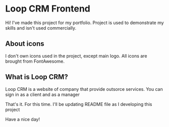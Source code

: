 # Loop CRM Frontend

Hi! I've made this project for my portfolio.
Project is used to demonstrate my skills and isn't used commercially.

## About icons

I don't own icons used in the project, except main logo. All icons are brought from FontAwesome.

## What is Loop CRM?

Loop CRM is a website of company that provide outsorce services.
You can sign in as a client and as a manager

That's it. For this time.
I'll be updating README file as I developing this project

Have a nice day!
